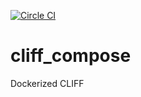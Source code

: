 [![Circle CI](https://circleci.com/gh/caerusassociates/cliff_container.svg?style=svg)](https://circleci.com/gh/caerusassociates/cliff_container)

# cliff_compose
Dockerized CLIFF
